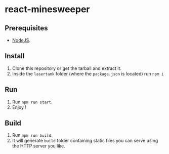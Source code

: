 # react-minesweeper

## Prerequisites

* [NodeJS](https://nodejs.org).

## Install

1. Clone this repository or get the tarball and extract it.
2. Inside the `lasertank` folder (where the `package.json` is located) run `npm i`

## Run

1. Run `npm run start`.
2. Enjoy !

## Build

1. Run `npm run build`.
2. It will generate `build` folder containing static files you can serve using the HTTP server you like.
